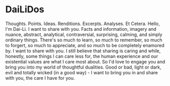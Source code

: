 # DaiLiDos
Thoughts. Points. Ideas. Renditions. Excerpts. Analyses. Et Cetera.
Hello, I'm Dai-Li. I want to share with you. Facts and information, imagery and nuance, abstract, analytical, contraversial, surprising, calming, and simply ordinary things. There's so much to learn, so much to remember, so much to forgert, so much to appreciate, and so much to be completely enamored by. I want to share with you. I still believe that sharing is caring and while, honestly, some things I can care less for, the human experience and our existential values are what I care most about. So I'd love to engage you and bring you into my world of thoughtful dualities. Good or bad, light or dark, evil and totally wicked (in a good way) - I want to bring you in and share with you, the care I have for you.
